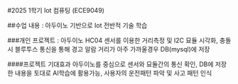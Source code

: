 #2025 1학기 Iot 컴퓨팅 (ECE9049)


##수업 내용 : 아두이노 기반으로 Iot 전반적 기술 학습

###개인 프로젝트 : 
아두이노 HC04 센서를 이용한 거리측정 및 I2C 묘듈 시각화, 충돌시 블루투스 통신을 통해 경고 알람
거리가 아주 가까울경우 DB(mysql)에 저장

####프로젝트 기대효과
아두이노를 중심으로 센서와 묘듈간의 통신 확인, 
DB에 저장한 내용을 토대로 AI학습에 활용가능, 사용자의 운전패턴 파악 및 사고 패턴 인식
